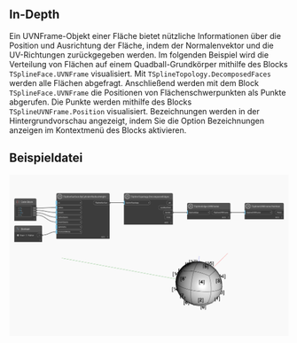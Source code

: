 ## In-Depth
Ein UVNFrame-Objekt einer Fläche bietet nützliche Informationen über die Position und Ausrichtung der Fläche, indem der Normalenvektor und die UV-Richtungen zurückgegeben werden.
Im folgenden Beispiel wird die Verteilung von Flächen auf einem Quadball-Grundkörper mithilfe des Blocks `TSplineFace.UVNFrame` visualisiert. Mit `TSplineTopology.DecomposedFaces` werden alle Flächen abgefragt. Anschließend werden mit dem Block `TSplineFace.UVNFrame` die Positionen von Flächenschwerpunkten als Punkte abgerufen. Die Punkte werden mithilfe des Blocks `TSplineUVNFrame.Position` visualisiert. Bezeichnungen werden in der Hintergrundvorschau angezeigt, indem Sie die Option Bezeichnungen anzeigen im Kontextmenü des Blocks aktivieren.

## Beispieldatei

![Example](./Autodesk.DesignScript.Geometry.TSpline.TSplineFace.UVNFrame_img.jpg)
